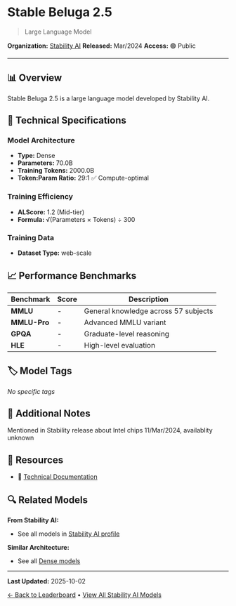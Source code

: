 # Stable Beluga 2.5

> Large Language Model

**Organization:** [Stability AI](../../labs/stability-ai.md)
**Released:** Mar/2024
**Access:** 🟢 Public

---

## 📊 Overview

Stable Beluga 2.5 is a large language model developed by Stability AI.

## 🔧 Technical Specifications

### Model Architecture
- **Type:** Dense
- **Parameters:** 70.0B
- **Training Tokens:** 2000.0B
- **Token:Param Ratio:** 29:1 ✅ Compute-optimal

### Training Efficiency
- **ALScore:** 1.2 (Mid-tier)
- **Formula:** √(Parameters × Tokens) ÷ 300

### Training Data
- **Dataset Type:** web-scale

## 📈 Performance Benchmarks

| Benchmark | Score | Description |
|-----------|-------|-------------|
| **MMLU** | - | General knowledge across 57 subjects |
| **MMLU-Pro** | - | Advanced MMLU variant |
| **GPQA** | - | Graduate-level reasoning |
| **HLE** | - | High-level evaluation |

## 🏷️ Model Tags

_No specific tags_

## 📝 Additional Notes

Mentioned in Stability release about Intel chips 11/Mar/2024, availablity unknown

## 🔗 Resources

- 📄 [Technical Documentation](https://stability.ai/news/putting-the-ai-supercomputer-to-work)

## 🔍 Related Models

**From Stability AI:**
- See all models in [Stability AI profile](../../labs/stability-ai.md)

**Similar Architecture:**
- See all [Dense models](../../architectures/dense.md)

---

**Last Updated:** 2025-10-02

[← Back to Leaderboard](../../README.md) • [View All Stability AI Models](../../labs/stability-ai.md)
